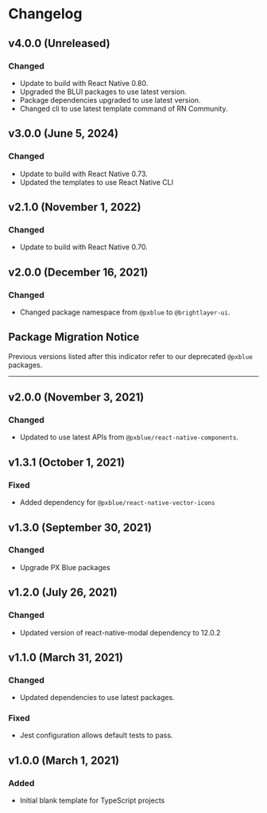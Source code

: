 # Changelog

## v4.0.0 (Unreleased)

### Changed

- Update to build with React Native 0.80.
- Upgraded the BLUI packages to use latest version.
- Package dependencies upgraded to use latest version.
- Changed cli to use latest template command of RN Community.

## v3.0.0 (June 5, 2024)

### Changed

- Update to build with React Native 0.73.
- Updated the templates to use React Native CLI

## v2.1.0 (November 1, 2022)

### Changed

- Update to build with React Native 0.70.

## v2.0.0 (December 16, 2021)

### Changed

- Changed package namespace from `@pxblue` to `@brightlayer-ui`.

## Package Migration Notice

Previous versions listed after this indicator refer to our deprecated `@pxblue` packages.

---

## v2.0.0 (November 3, 2021)

### Changed

- Updated to use latest APIs from `@pxblue/react-native-components`.

## v1.3.1 (October 1, 2021)

### Fixed

- Added dependency for `@pxblue/react-native-vector-icons`

## v1.3.0 (September 30, 2021)

### Changed

- Upgrade PX Blue packages

## v1.2.0 (July 26, 2021)

### Changed

- Updated version of react-native-modal dependency to 12.0.2

## v1.1.0 (March 31, 2021)

### Changed

- Updated dependencies to use latest packages.

### Fixed

- Jest configuration allows default tests to pass.

## v1.0.0 (March 1, 2021)

### Added

- Initial blank template for TypeScript projects
